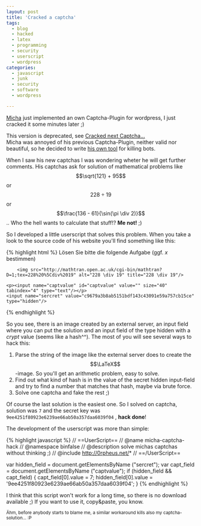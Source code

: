 ```yaml
---
layout: post
title: 'Cracked a captcha'
tags:
  - blog
  - hacked
  - latex
  - programming
  - security
  - userscript
  - wordpress
categories:
  - javascript
  - junk
  - security
  - software
  - wordpress

---
```


<a href="http://0rpheus.net/">Micha</a> just implemented an own Captcha-Plugin for wordpress, I just cracked it some minutes later ;)


<div class="alert">This version is deprecated, see <a href="/2010/08/cracked-next-captcha/">Cracked next Captcha…</a>
</div>
Micha was annoyed of his previous Captcha-Plugin, neither valid nor beautiful, so he decided to write <a href="http://0rpheus.net/tools/captcha">his own tool</a> for killing bots.

When I saw his new captchas I was wondering wheter he will get further comments. His captchas ask for solution of mathematical problems like $$\sqrt{121} + 95$$ or $$228 \div 19$$ or $$\frac{136 - 61}{\sin(\pi \div 2)}$$..
Who the hell wants to calculate that stuff!? <strong>Me not!</strong> ;)

So I developed a little userscript that solves this problem. When you take a look to the source code of his website you'll find something like this:



{% highlight html %}
Lösen Sie bitte die folgende Aufgabe (ggf. <em>x</em> bestimmen) <br />

		<img src="http://mathtran.open.ac.uk/cgi-bin/mathtran?D=1;tex=228%20%5Cdiv%2019" alt="228 \div 19" title="228 \div 19"/>
	
	<p><input name="captvalue" id="captvalue" value="" size="40" tabindex="4" type="text"/></p>
	<input name="sercret" value="c9679a3b8ab5151bdf143c43091e59a757cb15ce" type="hidden"/>
{% endhighlight %}



So you see, there is an image created by an external server, an input field where you can put the solution and an input field of the type hidden with a <em>crypt</em> value (seems like a hash^^). The most of you will see several ways to hack this:

1. Parse the string of the image like the external server does to create the $$\LaTeX$$-image. So you'll get an arithmetic problem, easy to solve.
2. Find out what kind of hash is in the value of the secret hidden input-field and try to find a number that matches that hash, maybe via brute force.
3. Solve one captcha and fake the rest ;)

Of course the last solution is the easiest one. So I solved on captcha, solution was  `7`  and the secret key was  `9ee4251f80923e6239ae66ab50a357daa6039f04` , <strong>hack done</strong>!

The development of the userscript was more than simple:


{% highlight javascript %}
// ==UserScript==
// @name           micha-captcha-hack
// @namespace      binfalse
// @description    solve michas captchas without thinking ;)
// @include        http://0rpheus.net/*
// ==/UserScript==

var hidden_field = document.getElementsByName ("sercret");
var capt_field = document.getElementsByName ("captvalue");
if (hidden_field && capt_field)
{
	capt_field[0].value = 7;
	hidden_field[0].value = '9ee4251f80923e6239ae66ab50a357daa6039f04';
}
{% endhighlight %}



I think that this script won't work for a long time, so there is no download available ;)
If you want to use it, copy&paste, you know.

<small>Ähm, before anybody starts to blame me, a similar workaround kills also my captcha-solution... :P</small>
